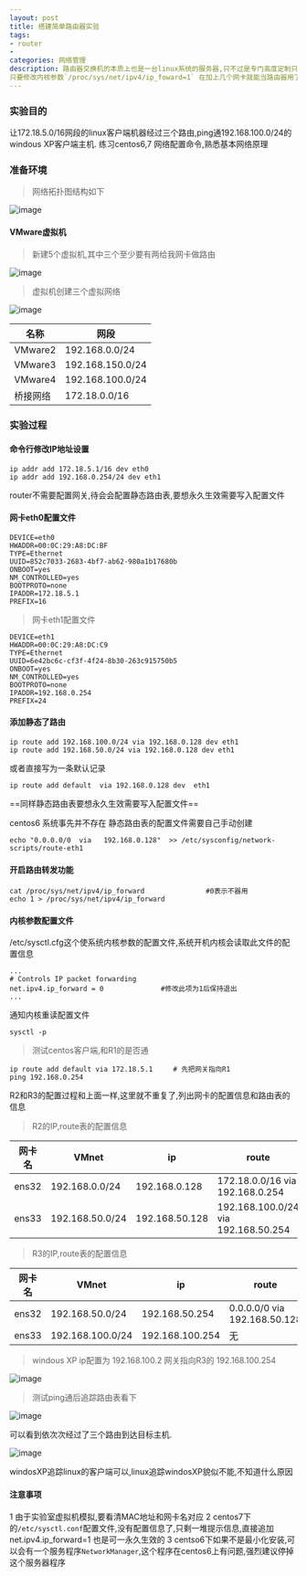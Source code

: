 ```yaml
---
layout: post
title: 搭建简单路由器实验
tags:
- router
- 
categories: 网络管理
description: 路由器交换机的本质上也是一台linux系统的服务器,只不过是专门高度定制只用来做路由功能,centos系列系统支持路由转发,只是默认没有开启.
只要修改内核参数`/proc/sys/net/ipv4/ip_foward=1` 在加上几个网卡就能当路由器用了.
---
```


<!-- more -->
### 实验目的
让172.18.5.0/16网段的linux客户端机器经过三个路由,ping通192.168.100.0/24的windous XP客户端主机.
练习centos6,7 网络配置命令,熟悉基本网络原理

### 准备环境

> 网络拓扑图结构如下

![image](http://47.91.157.219/images/router.png)


#### VMware虚拟机 

> 新建5个虚拟机,其中三个至少要有两给我网卡做路由

![image](http://47.91.157.219/images/vm1.png)

> 虚拟机创建三个虚拟网络

![image](http://47.91.157.219/images/vm2.png)


名称 | 网段
---|---
VMware2 | 192.168.0.0/24
VMware3 | 192.168.150.0/24
VMware4 | 192.168.100.0/24
桥接网络| 172.18.0.0/16

### 实验过程



#### 命令行修改IP地址设置


```
ip addr add 172.18.5.1/16 dev eth0
ip addr add 192.168.0.254/24 dev eth1
```
router不需要配置网关,待会会配置静态路由表,要想永久生效需要写入配置文件

#### 网卡eth0配置文件   

```
DEVICE=eth0
HWADDR=00:0C:29:A8:DC:BF
TYPE=Ethernet
UUID=852c7033-2683-4bf7-ab62-980a1b17680b
ONBOOT=yes
NM_CONTROLLED=yes
BOOTPROTO=none
IPADDR=172.18.5.1
PREFIX=16

```
> 网卡eth1配置文件


```
DEVICE=eth1
HWADDR=00:0C:29:A8:DC:C9
TYPE=Ethernet
UUID=6e42bc6c-cf3f-4f24-8b30-263c915750b5
ONBOOT=yes
NM_CONTROLLED=yes
BOOTPROTO=none
IPADDR=192.168.0.254
PREFIX=24

```
#### 添加静态了路由


```
ip route add 192.168.100.0/24 via 192.168.0.128 dev eth1
ip route add 192.168.50.0/24 via 192.168.0.128 dev eth1
```
或者直接写为一条默认记录

```
ip route add default  via 192.168.0.128 dev  eth1
```

==同样静态路由表要想永久生效需要写入配置文件==

centos6 系统事先并不存在 静态路由表的配置文件需要自己手动创建


```
echo "0.0.0.0/0  via   192.168.0.128"  >> /etc/sysconfig/network-scripts/route-eth1
```

#### 开启路由转发功能


```
cat /proc/sys/net/ipv4/ip_forward               #0表示不器用
echo 1 > /proc/sys/net/ipv4/ip_forward
```
#### 内核参数配置文件

/etc/sysctl.cfg这个使系统内核参数的配置文件,系统开机内核会读取此文件的配置信息


```
...
# Controls IP packet forwarding
net.ipv4.ip_forward = 0              #修改此项为1后保持退出
...
```

通知内核重读配置文件

```
sysctl -p
```

> 测试centos客户端,和R1的是否通


```
ip route add default via 172.18.5.1     # 先把网关指向R1
ping 192.168.0.254
```

R2和R3的配置过程和上面一样,这里就不重复了,列出网卡的配置信息和路由表的信息

> R2的IP,route表的配置信息


网卡名 | VMnet | ip | route
---|---|---|---
ens32 | 192.168.0.0/24 |192.168.0.128| 172.18.0.0/16 via 192.168.0.254
ens33 | 192.168.50.0/24| 192.168.50.128|192.168.100.0/24 via 192.168.50.254

> R3的IP,route表的配置信息

网卡名 | VMnet | ip | route
---|---|---|---
ens32 | 192.168.50.0/24 |192.168.50.254| 0.0.0.0/0 via 192.168.50.128
ens33 | 192.168.100.0/24| 192.168.100.254| 无


> windous XP ip配置为 192.168.100.2  网关指向R3的 192.168.100.254

![image](http://47.91.157.219/images/xp.png)

> 测试ping通后追踪路由表看下

![image](http://47.91.157.219/images/xp.route.png)

可以看到依次次经过了三个路由到达目标主机.

![image](http://47.91.157.219/images/linux.route.png)

windosXP追踪linux的客户端可以,linux追踪windosXP貌似不能,不知道什么原因

#### 注意事项

1 由于实验室虚拟机模拟,要看清MAC地址和网卡名对应
2 centos7下的`/etc/sysctl.conf`配置文件,没有配置信息了,只剩一堆提示信息,直接追加 net.ipv4.ip_forward=1 也是可一永久生效的
3 centso6下如果不是最小化安装,可以会有一个服务程序`NetworkManager`,这个程序在centos6上有问题,强烈建议停掉这个服务器程序

